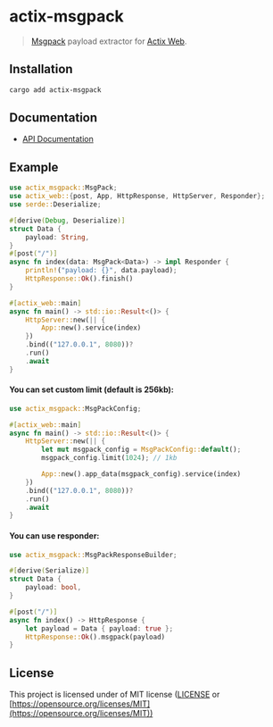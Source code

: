 # actix-msgpack

> [Msgpack](https://msgpack.org) payload extractor for [Actix Web](https://actix.rs).

## Installation

```bash
cargo add actix-msgpack
```

## Documentation

- [API Documentation](https://docs.rs/actix-msgpack)

## Example

```rust
use actix_msgpack::MsgPack;
use actix_web::{post, App, HttpResponse, HttpServer, Responder};
use serde::Deserialize;

#[derive(Debug, Deserialize)]
struct Data {
    payload: String,
}
#[post("/")]
async fn index(data: MsgPack<Data>) -> impl Responder {
    println!("payload: {}", data.payload);
    HttpResponse::Ok().finish()
}

#[actix_web::main]
async fn main() -> std::io::Result<()> {
    HttpServer::new(|| {
        App::new().service(index)
    })
    .bind(("127.0.0.1", 8080))?
    .run()
    .await
}
```

#### You can set custom limit (default is 256kb):
```rust
use actix_msgpack::MsgPackConfig;

#[actix_web::main]
async fn main() -> std::io::Result<()> {
    HttpServer::new(|| {
        let mut msgpack_config = MsgPackConfig::default();
        msgpack_config.limit(1024); // 1kb

        App::new().app_data(msgpack_config).service(index)
    })
    .bind(("127.0.0.1", 8080))?
    .run()
    .await
}
```

#### You can use responder:

```rust
use actix_msgpack::MsgPackResponseBuilder;

#[derive(Serialize)]
struct Data {
    payload: bool,
}

#[post("/")]
async fn index() -> HttpResponse {
    let payload = Data { payload: true };
    HttpResponse::Ok().msgpack(payload)
}
```

## License

This project is licensed under of MIT license ([LICENSE](LICENSE) or [https://opensource.org/licenses/MIT](https://opensource.org/licenses/MIT))

